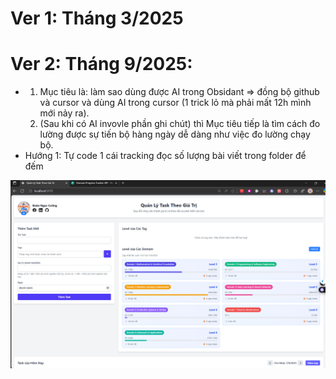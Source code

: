 # Ver 1: Tháng 3/2025

# Ver 2: Tháng 9/2025:

- 1. Mục tiêu là: làm sao dùng được AI trong Obsidant => đồng bộ github và cursor và dùng AI trong cursor (1 trick lỏ mà phải mất 12h mình mới nảy ra).
  2. (Sau khi có AI invovle phần ghi chút) thì Mục tiêu tiếp là tìm cách đo lường được sự tiến bộ hàng ngày dễ dàng như việc đo lường chạy bộ.
- Hướng 1: Tự code 1 cái tracking đọc số lượng bài viết trong folder để đếm

![1757226793810](image/CHANGLOG/1757226793810.png)

